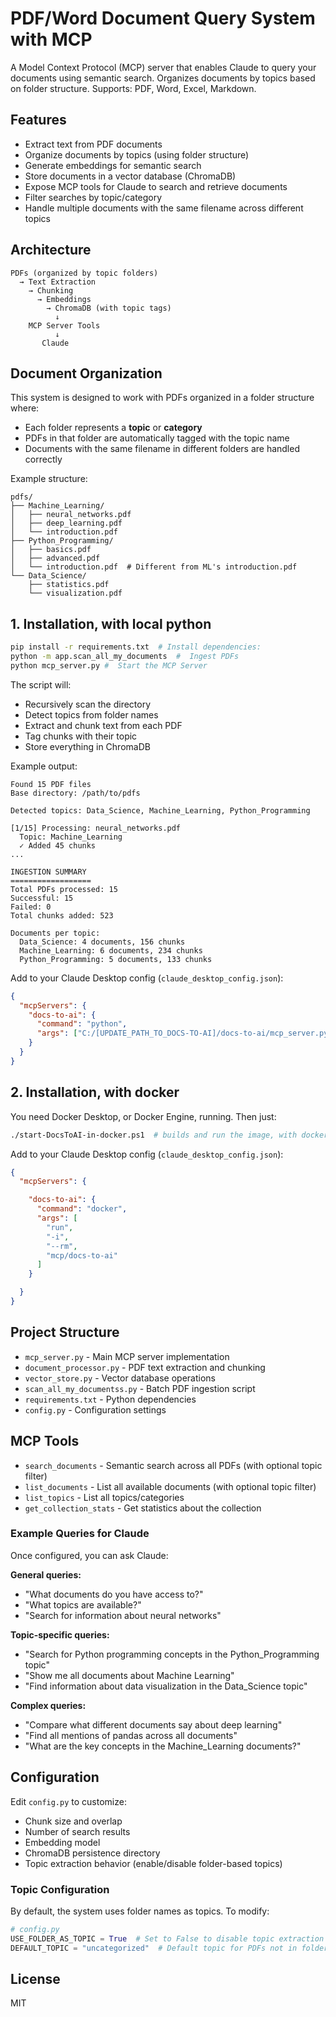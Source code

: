 # PDF/Word Document Query System with MCP

A Model Context Protocol (MCP) server that enables Claude to query your documents using semantic search. Organizes documents by topics based on folder structure.
Supports: PDF, Word, Excel, Markdown.

## Features

- Extract text from PDF documents
- Organize documents by topics (using folder structure)
- Generate embeddings for semantic search
- Store documents in a vector database (ChromaDB)
- Expose MCP tools for Claude to search and retrieve documents
- Filter searches by topic/category
- Handle multiple documents with the same filename across different topics

## Architecture

```
PDFs (organized by topic folders)
  → Text Extraction
    → Chunking
      → Embeddings
        → ChromaDB (with topic tags)
          ↓
    MCP Server Tools
          ↓
       Claude
```

## Document Organization

This system is designed to work with PDFs organized in a folder structure where:
- Each folder represents a **topic** or **category**
- PDFs in that folder are automatically tagged with the topic name
- Documents with the same filename in different folders are handled correctly

Example structure:
```
pdfs/
├── Machine_Learning/
│   ├── neural_networks.pdf
│   ├── deep_learning.pdf
│   └── introduction.pdf
├── Python_Programming/
│   ├── basics.pdf
│   ├── advanced.pdf
│   └── introduction.pdf  # Different from ML's introduction.pdf
└── Data_Science/
    ├── statistics.pdf
    └── visualization.pdf
```

## 1. Installation, with local python

```bash
pip install -r requirements.txt  # Install dependencies:
python -m app.scan_all_my_documents  #  Ingest PDFs
python mcp_server.py #  Start the MCP Server
```

The script will:
- Recursively scan the directory
- Detect topics from folder names
- Extract and chunk text from each PDF
- Tag chunks with their topic
- Store everything in ChromaDB

Example output:
```
Found 15 PDF files
Base directory: /path/to/pdfs

Detected topics: Data_Science, Machine_Learning, Python_Programming

[1/15] Processing: neural_networks.pdf
  Topic: Machine_Learning
  ✓ Added 45 chunks
...

INGESTION SUMMARY
==================
Total PDFs processed: 15
Successful: 15
Failed: 0
Total chunks added: 523

Documents per topic:
  Data_Science: 4 documents, 156 chunks
  Machine_Learning: 6 documents, 234 chunks
  Python_Programming: 5 documents, 133 chunks
```

Add to your Claude Desktop config (`claude_desktop_config.json`):

```json
{
  "mcpServers": {
    "docs-to-ai": {
      "command": "python",
      "args": ["C:/[UPDATE_PATH_TO_DOCS-TO-AI]/docs-to-ai/mcp_server.py"]
    }
  }
}
```


## 2. Installation, with docker
You need Docker Desktop, or Docker Engine, running. Then just:
```bash
./start-DocsToAI-in-docker.ps1  # builds and run the image, with docker-compose
```

Add to your Claude Desktop config (`claude_desktop_config.json`):

```json
{
  "mcpServers": {

    "docs-to-ai": {
      "command": "docker",
      "args": [
        "run",
        "-i",
        "--rm",
        "mcp/docs-to-ai"
      ]
    }

  }
}
```

## Project Structure

- `mcp_server.py` - Main MCP server implementation
- `document_processor.py` - PDF text extraction and chunking
- `vector_store.py` - Vector database operations
- `scan_all_my_documentss.py` - Batch PDF ingestion script
- `requirements.txt` - Python dependencies
- `config.py` - Configuration settings

## MCP Tools

- `search_documents` - Semantic search across all PDFs (with optional topic filter)
- `list_documents` - List all available documents (with optional topic filter)
- `list_topics` - List all topics/categories
- `get_collection_stats` - Get statistics about the collection

### Example Queries for Claude

Once configured, you can ask Claude:

**General queries:**
- "What documents do you have access to?"
- "What topics are available?"
- "Search for information about neural networks"

**Topic-specific queries:**
- "Search for Python programming concepts in the Python_Programming topic"
- "Show me all documents about Machine Learning"
- "Find information about data visualization in the Data_Science topic"

**Complex queries:**
- "Compare what different documents say about deep learning"
- "Find all mentions of pandas across all documents"
- "What are the key concepts in the Machine_Learning documents?"

## Configuration

Edit `config.py` to customize:
- Chunk size and overlap
- Number of search results
- Embedding model
- ChromaDB persistence directory
- Topic extraction behavior (enable/disable folder-based topics)

### Topic Configuration

By default, the system uses folder names as topics. To modify:

```python
# config.py
USE_FOLDER_AS_TOPIC = True  # Set to False to disable topic extraction
DEFAULT_TOPIC = "uncategorized"  # Default topic for PDFs not in folders
```

## License

MIT
